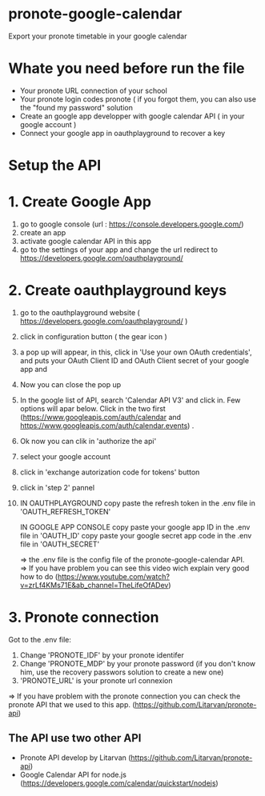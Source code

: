 # pronote-google-calendar
Export your pronote timetable in your google calendar 

# Whate you need before run the file

* Your pronote URL connection of your school 
* Your pronote login codes pronote ( if you forgot them, you can also use the "found my password" solution
* Create an google app developper with google calendar API ( in your google account )
* Connect your google app in oauthplayground to recover a key

# Setup the API

# 1. Create Google App

1. go to google console (url : https://console.developers.google.com/)
2. create an app 
3. activate google calendar API in this app
4. go to the settings of your app and change the url redirect to https://developers.google.com/oauthplayground/ 

# 2. Create oauthplayground keys

1. go to the oauthplayground website ( https://developers.google.com/oauthplayground/ )
2. click in configuration button ( the gear icon )
3. a pop up will appear, in this, click in 'Use your own OAuth credentials', and puts your OAuth Client ID and OAuth Client secret of your google app and 
4. Now you can close the pop up
5. In the google list of API, search 'Calendar API V3' and click in. Few options will apar below. Click in the two first (https://www.googleapis.com/auth/calendar and https://www.googleapis.com/auth/calendar.events) .
6. Ok now you can clik in 'authorize the api'
7. select your google account
8. click in 'exchange autorization code for tokens' button
9. click in 'step 2' pannel
10. 
    IN OAUTHPLAYGROUND
    copy paste the refresh token in the .env file in 'OAUTH_REFRESH_TOKEN'
    
    IN GOOGLE APP CONSOLE
    copy paste your google app ID in the .env file in 'OAUTH_ID'
    copy paste your google secret app code in the .env file in 'OAUTH_SECRET'
    
    => the .env file is the config file of the pronote-google-calendar API.
    <br /> => If you have problem you can see this video wich explain very good how to do (https://www.youtube.com/watch?v=zrLf4KMs71E&ab_channel=TheLifeOfADev)
    
# 3. Pronote connection

Got to the .env file:

1. Change 'PRONOTE_IDF' by your pronote identifer
2. Change 'PRONOTE_MDP' by your pronote password (if you don't know him, use the recovery passwors solution to create a new one)
3. 'PRONOTE_URL' is your pronote url connexion

=> If you have problem with the pronote connection you can check the pronote API that we used to this app. (https://github.com/Litarvan/pronote-api)

## The API use two other API

* Pronote API develop by Litarvan (https://github.com/Litarvan/pronote-api)
* Google Calendar API for node.js (https://developers.google.com/calendar/quickstart/nodejs)



